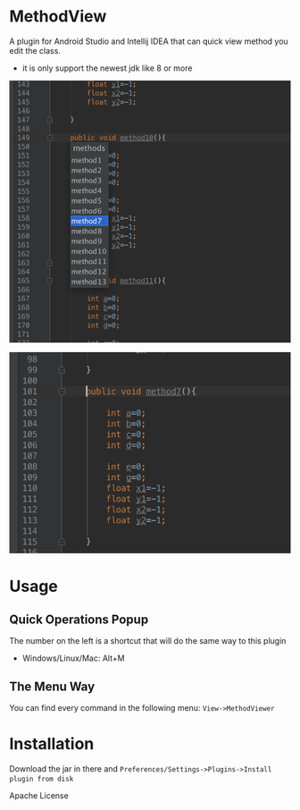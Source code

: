 MethodView
========

A plugin for Android Studio and Intellij IDEA that can quick view method you edit the class.

* it is only support the newest jdk like 8 or more

![](method_view_test.png)

![](method_view_test_result.png)

Usage
=====

Quick Operations Popup
-----------------

The number on the left is a shortcut that will do the same way to this plugin

* Windows/Linux/Mac: Alt+M

The Menu Way
------------
You can find every command in the following menu:
`View->MethodViewer` 


Installation
========

Download the jar in there and 
`Preferences/Settings->Plugins->Install plugin from disk` 

Apache License
